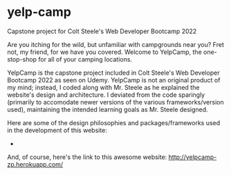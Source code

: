 # yelp-camp
Capstone project for Colt Steele's Web Developer Bootcamp 2022

Are you itching for the wild, but unfamiliar with campgrounds near you?  Fret not, my friend, for we have you covered.  Welcome to YelpCamp, the one-stop-shop for all of your camping locations.

YelpCamp is the capstone project included in Colt Steele's Web Developer Bootcamp 2022 as seen on Udemy.  YelpCamp is not an original product of my mind; instead, I coded along with Mr. Steele as he explained the website's design and architecture.  I deviated from the code sparingly (primarily to accomodate newer versions of the various frameworks/version used), maintaining the intended learning goals as Mr. Steele designed.

Here are some of the design philosophies and packages/frameworks used in the development of this website:

* 

And, of course, here's the link to this awesome website: http://yelpcamp-zp.herokuapp.com/
